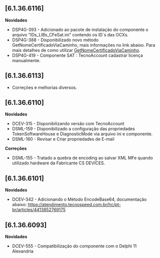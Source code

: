 ﻿## [6.1.36.6116]

**Novidades**

* DSP4G-393 - Adicionado ao pacote de instalação do componente o arquivo "IDs_LIBs_CFeSat.ini" contendo os ID´s das OCXs.
* DSP4G-388 - Disponibilizado novo método GetNomeCertificadoViaCaminho, mais informações no link abaixo. Para mais detalhes de como utilizar [GetNomeCertificadoViaCaminho](https://atendimento.tecnospeed.com.br/hc/pt-br/articles/8683313858839).
* DSP4G-419 - Componente SAT : TecnoAccount cadastrar licença manualmente.

## [6.1.36.6113]

* Corre&ccedil;&otilde;es e melhorias diversos.

## [6.1.36.6110]

**Novidades**

* DCEV-315 - Disponibilizando versão com TecnoAccount
* DSML-159 - Disponibilizado a configuração das propriedades TokenSoftwareHouse e DiagnosticMode via arquivo ini e componente.
* DSML-160 -  Revisar e Criar propriedades de E-mail

**Correções**

* DSML-155 - Tratado a quebra de encoding ao salvar XML MFe quando utilizado hardware da Fabricante CS DEVICES.

## [6.1.36.6101]

**Novidades**

- DCEV-342 - Adicionando o Método EncodeBase64, documentação abaixo: https://atendimento.tecnospeed.com.br/hc/pt-br/articles/4413852769175

## [6.1.36.6093]

**Novidades**

* DCEV-555 - Compatibilização do componente com o Delphi 11 Alexandria




